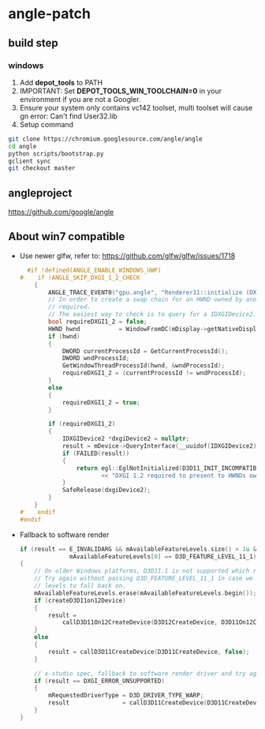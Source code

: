# angle-patch

## build step
### windows
1. Add **depot_tools** to PATH
2. IMPORTANT: Set **DEPOT_TOOLS_WIN_TOOLCHAIN=0** in your environment if you are not a Googler.
3. Ensure your system only contains vc142 toolset, multi toolset will cause gn error: Can't find User32.lib
4. Setup command
```sh
git clone https://chromium.googlesource.com/angle/angle
cd angle
python scripts/bootstrap.py
gclient sync
git checkout master
```

## angleproject
https://github.com/google/angle

## About win7 compatible

- Use newer glfw, refer to: https://github.com/glfw/glfw/issues/1718
  ```cpp
    #if !defined(ANGLE_ENABLE_WINDOWS_UWP)
  #    if !ANGLE_SKIP_DXGI_1_2_CHECK
      {
          ANGLE_TRACE_EVENT0("gpu.angle", "Renderer11::initialize (DXGICheck)");
          // In order to create a swap chain for an HWND owned by another process, DXGI 1.2 is
          // required.
          // The easiest way to check is to query for a IDXGIDevice2.
          bool requireDXGI1_2 = false;
          HWND hwnd           = WindowFromDC(mDisplay->getNativeDisplayId());
          if (hwnd)
          {
              DWORD currentProcessId = GetCurrentProcessId();
              DWORD wndProcessId;
              GetWindowThreadProcessId(hwnd, &wndProcessId);
              requireDXGI1_2 = (currentProcessId != wndProcessId);
          }
          else
          {
              requireDXGI1_2 = true;
          }

          if (requireDXGI1_2)
          {
              IDXGIDevice2 *dxgiDevice2 = nullptr;
              result = mDevice->QueryInterface(__uuidof(IDXGIDevice2), (void **)&dxgiDevice2);
              if (FAILED(result))
              {
                  return egl::EglNotInitialized(D3D11_INIT_INCOMPATIBLE_DXGI)
                         << "DXGI 1.2 required to present to HWNDs owned by another process.";
              }
              SafeRelease(dxgiDevice2);
          }
      }
  #    endif
  #endif
  ```
- Fallback to software render
  ```cpp
  if (result == E_INVALIDARG && mAvailableFeatureLevels.size() > 1u &&
                mAvailableFeatureLevels[0] == D3D_FEATURE_LEVEL_11_1)
  {
      // On older Windows platforms, D3D11.1 is not supported which returns E_INVALIDARG.
      // Try again without passing D3D_FEATURE_LEVEL_11_1 in case we have other feature
      // levels to fall back on.
      mAvailableFeatureLevels.erase(mAvailableFeatureLevels.begin());
      if (createD3D11on12Device)
      {
          result =
              callD3D11On12CreateDevice(D3D12CreateDevice, D3D11On12CreateDevice, false);
      }
      else
      {
          result = callD3D11CreateDevice(D3D11CreateDevice, false);
      }

      // x-studio spec, fallback to software render driver and try again
      if (result == DXGI_ERROR_UNSUPPORTED)
      { 
          mRequestedDriverType = D3D_DRIVER_TYPE_WARP;
          result               = callD3D11CreateDevice(D3D11CreateDevice, false);
      }
  }
  ```

